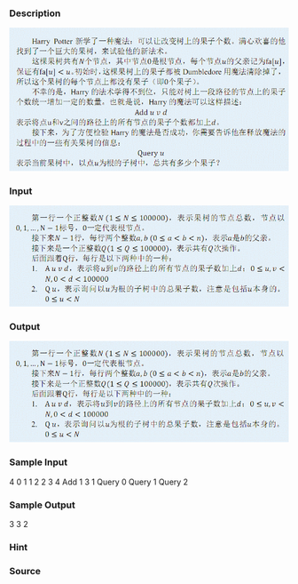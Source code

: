 
### Description
![](/JudgeOnline/upload/201303/1(2).jpg)

### Input
![](/JudgeOnline/upload/201303/2(2).jpg)
### Output
![](/JudgeOnline/upload/201303/3(2).jpg)
### Sample Input
4
0 1
1 2
2 3
4
Add 1 3 1
Query 0
Query 1
Query 2

### Sample Output
3
3
2

### Hint

### Source
